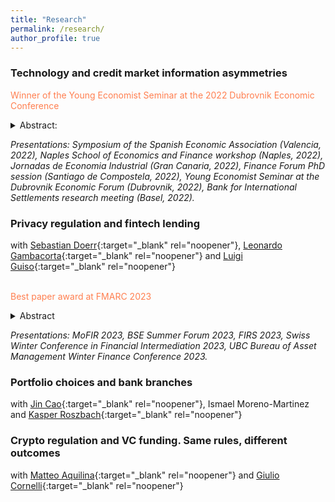 ```yaml
---
title: "Research"
permalink: /research/
author_profile: true
---
```



### Technology and credit market information asymmetries
<span style="color:coral"> Winner of the Young Economist Seminar at the 2022 Dubrovnik Economic Conference</span> 
<details>
<summary>Abstract: </summary>
<small> This project explores the impact that technologically oriented lenders have on credit market information asymmetries. New to other studies in the literature, I focus on both adverse selection and moral hazard. The fintechs are better at screening, diminishing adverse selection, while traditional banks remain better at monitoring borrowers. The importance of moral hazard decreases the informational advantage coming from better screening and implies that the more technologically enabled player may not always have a market presence if it cannot properly discipline the borrower.</small><br><br><br><br>
</details>

_Presentations: Symposium of the Spanish Economic Association (Valencia, 2022), Naples School of Economics and Finance workshop (Naples, 2022), Jornadas de Economia Industrial (Gran Canaria, 2022), Finance Forum PhD session (Santiago de Compostela, 2022), Young Economist Seminar at the Dubrovnik Economic Forum (Dubrovnik, 2022), Bank for International Settlements research meeting (Basel, 2022)._



### Privacy regulation and fintech lending 
with [Sebastian Doerr][doerrlink]{:target="_blank" rel="noopener"}, [Leonardo Gambacorta][gambacortalink]{:target="_blank" rel="noopener"} and [Luigi Guiso][guisolink]{:target="_blank" rel="noopener"}

<br class="small-line-break"><span style="color:coral"> Best paper award at FMARC 2023 </span> 

<details>
<summary>Abstract </summary>
<small>Consumers dislike sharing data with fintechs but better access to data can improve loan market outcomes. We study how the California Consumer Privacy Act (CCPA), which grants users control over and mitigates concerns about sharing data, affects bank and fintech lending. Difference-in-differences estimations show that the CCPA increases mortgage applications to fintechs relative to banks in California. Further evidence suggests that applicants' greater willingness to share data improves fintechs' screening process: they engage in more individualized pricing, deny more applications, and increase their use of non-traditional data. In turn, they offer lower loan rates, in particular to traditionally under-served groups.</small>
</details>

_Presentations: MoFIR 2023, BSE Summer Forum 2023, FIRS 2023, Swiss Winter Conference in Financial Intermediation 2023, UBC Bureau of Asset Management Winter Finance Conference 2023._


### Portfolio choices and bank branches
with [Jin Cao][caolink]{:target="_blank" rel="noopener"}, Ismael Moreno-Martinez and [Kasper Roszbach][roszbachlink]{:target="_blank" rel="noopener"}

### Crypto regulation and VC funding. Same rules, different outcomes
with 
[Matteo Aquilina][aquilinalink]{:target="_blank" rel="noopener"} and 
[Giulio Cornelli][cornellilink]{:target="_blank" rel="noopener"}



[doerrlink]: https://sites.google.com/view/sdoerr/home
[gambacortalink]: https://www.bis.org/author/leonardo_gambacorta.htm
[guisolink]: https://www.eief.it/eief/index.php/people/faculty-az?id=172
[caolink]: ttps://www.norges-bank.no/en/topics/Research/economists/Cao-Jin/
[roszbachlink]: https://sites.google.com/view/kasperroszbach
[aquilinalink]: https://www.matteoaquilina.org/
[cornellilink]: https://www.bis.org/author/giulio_cornelli.htm